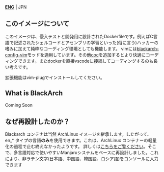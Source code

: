 [**ENG**](https://github.com/SecretShangri-La/blackarch-docker/blob/main/README.md) |
JPN
## このイメージについて
このイメージは、侵入テストと開発用に設計されたDockerfileです。例えばC言語で記述されたシェルコードとアセンブリの学習といった(俗に言う)ハッカーの嗜みに加えて純粋なコーディング環境としても機能します。
vimには[blackarch-config-vim](https://github.com/BlackArch/blackarch-config-vim)モッドを適用しています。その他[coc](https://github.com/neoclide/coc.nvim)を追加するとより快適にコーディングできます。またdockerを直接vscodeに接続してコーディングするのも良い考えです。

拡張機能はvim-plugでインストールしてください。

## What is BlackArch
Coming Soon

## なぜ再設計したのか？
Blackarch コンテナは当然 ArchLinux イメージを継承します。したがって、en_* タイプの言語**のみ**を使用できます。これは、ArchLinux コンテナーの軽量化の過程で止む終えなかったようです。 詳しくは[こちらをご覧ください](https://gitlab.archlinux.org/archlinux/archlinux-docker/-/issues/59)。そこで、多言語対応で使いやすいManjaroシステムをベースに再設計しました。これにより、非ラテン文字(日本語、中国語、韓国語、ロシア語)をコンソールに入力できます

